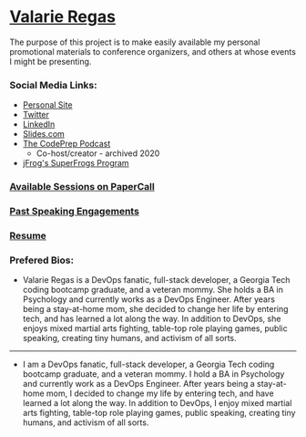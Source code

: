 # [Valarie Regas](https://valarieregas.com)

The purpose of this project is to make easily available my personal promotional materials to conference organizers, and others at whose events I might be presenting.

### Social Media Links:

- [Personal Site](https://valarieregas.com)
- [Twitter](https://twitter.com/ValarieRegas)
- [LinkedIn](https://www.linkedin.com/in/valarieregas/)
- [Slides.com](slides.com/valarieregas)
- [The CodePrep Podcast](https://www.codeprep.io/podcast/)
  - Co-host/creator - archived 2020
- [jFrog's SuperFrogs Program](https://jfrog.com/superfrogs/)

### [Available Sessions on PaperCall](https://www.papercall.io/speakers/valarieregas)

### [Past Speaking Engagements](https://github.com/ValarieR/Speakers-Bio/blob/master/LinksToPastTalks.md)

### [Resume](https://github.com/ValarieR/Speakers-Bio/blob/master/Resume.md)

### Prefered Bios:

- Valarie Regas is a DevOps fanatic, full-stack developer, a Georgia Tech coding bootcamp graduate, and a veteran mommy. She holds a BA in Psychology and currently works as a DevOps Engineer. After years being a stay-at-home mom, she decided to change her life by entering tech, and has learned a lot along the way. In addition to DevOps, she enjoys mixed martial arts fighting, table-top role playing games, public speaking, creating tiny humans, and activism of all sorts.

---

- I am a DevOps fanatic, full-stack developer, a Georgia Tech coding bootcamp graduate, and a veteran mommy. I hold a BA in Psychology and currently work as a DevOps Engineer. After years being a stay-at-home mom, I decided to change my life by entering tech, and have learned a lot along the way. In addition to DevOps, I enjoy mixed martial arts fighting, table-top role playing games, public speaking, creating tiny humans, and activism of all sorts.
